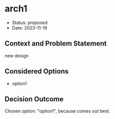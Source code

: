 # arch1

* Status: proposed
* Date: 2023-11-19

## Context and Problem Statement

new design

## Considered Options

* option1

## Decision Outcome

Chosen option: "option1", because comes out best.
